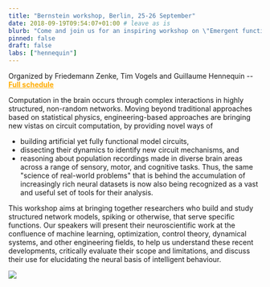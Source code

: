 ```yaml
---
title: "Bernstein workshop, Berlin, 25-26 September"
date: 2018-09-19T09:54:07+01:00 # leave as is
blurb: "Come and join us for an inspiring workshop on \"Emergent function in non-random neural networks\", ahead of the main Bernstein Conference"
pinned: false
draft: false
labs: ["hennequin"]
---
```


Organized by Friedemann Zenke, Tim Vogels and Guillaume Hennequin --
<a style="color: #ffac00; font-weight: bold" href="http://www.bernstein-network.de/en/bernstein-conference/2018/satellite-workshops/emergent-function-in-non-random-neural-networks">Full schedule</a>

Computation in the brain occurs through complex interactions in highly
structured, non-random networks. Moving beyond traditional approaches based on
statistical physics, engineering-based approaches are bringing new vistas on
circuit computation, by providing novel ways of
- building artificial yet fully functional model circuits,
- dissecting their dynamics to identify new circuit mechanisms, and
- reasoning about population recordings made in diverse brain areas across a
  range of sensory, motor, and cognitive tasks.
Thus, the same "science of real-world problems" that is behind the accumulation
of increasingly rich neural datasets is now also being recognized as a vast and
useful set of tools for their analysis.

This workshop aims at bringing together researchers who build and study
structured network models, spiking or otherwise, that serve specific functions.
Our speakers will present their neuroscientific work at the confluence of
machine learning, optimization, control theory, dynamical systems, and other
engineering fields, to help us understand these recent developments, critically
evaluate their scope and limitations, and discuss their use for elucidating the
neural basis of intelligent behaviour.

<img src="/news/berlin.jpg">
